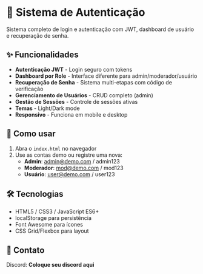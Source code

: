 # 🔐 Sistema de Autenticação

Sistema completo de login e autenticação com JWT, dashboard de usuário e recuperação de senha.

## ✨ Funcionalidades

- **Autenticação JWT** - Login seguro com tokens
- **Dashboard por Role** - Interface diferente para admin/moderador/usuário
- **Recuperação de Senha** - Sistema multi-etapas com código de verificação
- **Gerenciamento de Usuários** - CRUD completo (admin)
- **Gestão de Sessões** - Controle de sessões ativas
- **Temas** - Light/Dark mode
- **Responsivo** - Funciona em mobile e desktop

## 🚀 Como usar

1. Abra o `index.html` no navegador
2. Use as contas demo ou registre uma nova:
   - **Admin**: admin@demo.com / admin123
   - **Moderador**: mod@demo.com / mod123  
   - **Usuário**: user@demo.com / user123

## 🛠 Tecnologias

- HTML5 / CSS3 / JavaScript ES6+
- localStorage para persistência
- Font Awesome para ícones
- CSS Grid/Flexbox para layout

## 📱 Contato

Discord: **Coloque seu discord aqui**
